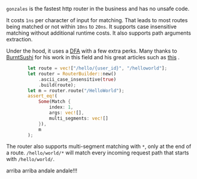 `gonzales` is the fastest http router in the business and has no unsafe code.

It costs `1ns` per character of input for matching.
That leads to most routes being matched or not within `10ns` to `20ns`.
It supports case insensitive matching without additional runtime costs.
It also supports path arguments extraction.

Under the hood, it uses a [DFA](https://en.wikipedia.org/wiki/Deterministic_finite_automaton) with a few extra perks.
Many thanks to [BurntSushi](https://github.com/BurntSushi) for his work in this field and his great articles such as [this](https://blog.burntsushi.net/transducers/) .

```rust
        let route = vec!["/hello/{user_id}", "/helloworld"];
        let router = RouterBuilder::new()
            .ascii_case_insensitive(true)
            .build(route);
        let m = router.route("/HelloWorld");
        assert_eq!(
            Some(Match {
                index: 1,
                args: vec![],
                multi_segments: vec![]
            }),
            m
        );
```

The router also supports multi-segment matching with `*`, only at the end of a route.
`/hello/world/*` will match every incoming request path that starts with `/hello/world/`.

arriba arriba andale andale!!!